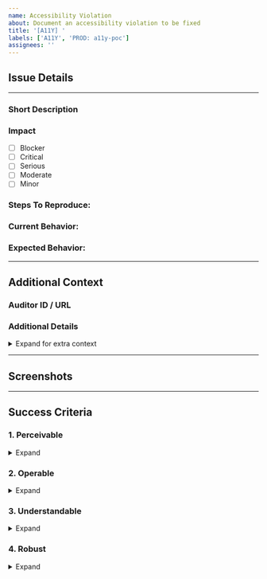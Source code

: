 ```yaml
---
name: Accessibility Violation
about: Document an accessibility violation to be fixed
title: '[A11Y] '
labels: ['A11Y', 'PROD: a11y-poc']
assignees: ''
---
```


<!--
Thank you for taking the time to create this Accessibility Issue!
-->

## Issue Details

---

### Short Description

<!-- Please provide a short description of the issue -->

### Impact

<!-- Please select the impact by putting an `x` in the `[ ]` like so `[x]` -->

- [ ] Blocker
- [ ] Critical
- [ ] Serious
- [ ] Moderate
- [ ] Minor

### Steps To Reproduce:

<!--
Example: steps to reproduce the behavior:
1. In this environment...
2. With this config...
3. Run '...'
4. See error...
-->

### Current Behavior:

<!-- A concise description of what you're experiencing. -->

### Expected Behavior:

<!-- A concise description of what you expected to happen or help for how to fix this issue. -->

---

## Additional Context

### Auditor ID / URL

<!-- If this was found in manual testing, provide a link to the Auditor test run issue -->

### Additional Details

<!-- Add any other context about the feature request here. -->

<details>
<summary>Expand for extra context</summary>

<!-- Select any / all that apply by putting an `x` in the `[ ]` like so `[x]` -->

- [ ] Exists in Production
- [ ] Discovered during VPAT
- [ ] Discovered by Customer <!-- Provide link to customer ticket below -->
- [ ] Found using NVDA
- [ ] Found using Chrome Screen Reader
- [ ] Found with special configuration <!-- Specify the additional config below -->
</details>

---

## Screenshots <!-- Please provide links to relevant screenshots of the issue -->

---

## Success Criteria

<!-- Select any / all success criteria that apply by putting an `x` in the `[ ]` like so `[x]` -->

### 1. Perceivable

<details> 
<summary>Expand</summary>

#### 1.1 Text Alternatives

- [ ] 1.1.1 Non-text Content

#### 1.2 Time-based Media

- [ ] 1.2.1 Audio-only and Video-only (Prerecorded)
- [ ] 1.2.2 Captions (Prerecorded)
- [ ] 1.2.3 Audio Description or Media Alternative (Prerecorded)
- [ ] 1.2.4 Captions (Live)
- [ ] 1.2.5 Audio Description (Prerecorded)

#### 1.3 Info and Relationships

- [ ] 1.3.1 Info and Relationships
- [ ] 1.3.2 Meaningful Sequence
- [ ] 1.3.3 Sensory Characteristics
- [ ] 1.3.4 Orientation
- [ ] 1.3.5 Identify Input Purpose

#### 1.4 Distinguishable

- [ ] 1.4.1 Use of Color
- [ ] 1.4.2 Audio Control
- [ ] 1.4.3 Contrast (Minimum)
- [ ] 1.4.4 Resize text
- [ ] 1.4.5 Images of Text
- [ ] 1.4.10 Reflow
- [ ] 1.4.11 Non-text Contrast
- [ ] 1.4.12 Text Spacing
- [ ] 1.4.13 Content on Hover or Focus
</details>

### 2. Operable

<details> 
<summary>Expand</summary>

#### 2.1 Keyboard Accessible

- [ ] 2.1.1 Keyboard
- [ ] 2.1.2 No Keyboard Trap
- [ ] 2.1.4 Character Key Shortcuts

#### 2.2 Enough Time

- [ ] 2.2.1 Timing Adjustable
- [ ] 2.2.2 Pause, Stop, Hide

#### 2.3 Seizures and Physical Reactions

- [ ] 2.3.1 Three Flashes or Below Threshold

#### 2.4 Navigable

- [ ] 2.4.1 Bypass Blocks
- [ ] 2.4.2 Page Titled
- [ ] 2.4.3 Focus Order
- [ ] 2.4.4 Link Purpose (In Context)
- [ ] 2.4.5 Multiple Ways
- [ ] 2.4.6 Headings and Labels
- [ ] 2.4.7 Focus Visible

#### 2.5 Input Modalities

- [ ] 2.5.1 Pointer Gestures
- [ ] 2.5.2 Pointer Cancellation
- [ ] 2.5.3 Label in Name
- [ ] 2.5.4 Motion Actuation
</details>

### 3. Understandable

<details> 
<summary>Expand</summary>

#### 3.1 Readable

- [ ] 3.1.1 Language of Page
- [ ] 3.1.2 Language of Parts

#### 3.2 Predictable

- [ ] 3.2.1 On Focus
- [ ] 3.2.2 On Input
- [ ] 3.2.3 Consistent Navigation
- [ ] 3.2.4 Consistent Identification

#### 3.3 Input Assistance

- [ ] 3.3.1 Error Identification
- [ ] 3.3.2 Labels or Instructions
- [ ] 3.3.3 Error Suggestion
- [ ] 3.3.4 Error Prevention (Legal, Financial, Data)
</details>

### 4. Robust

<details>
<summary>Expand</summary>

#### 4.1 Compatible

- [ ] 4.1.1 Parsing
- [ ] 4.1.2 Name, Role, Value
- [ ] 4.1.3 Status Messages
</details>
